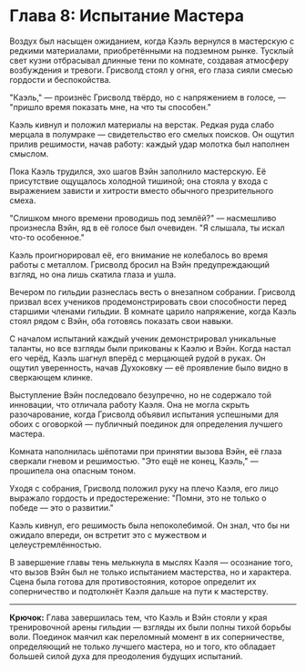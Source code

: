 # Глава 8: Испытание Мастера

Воздух был насыщен ожиданием, когда Каэль вернулся в мастерскую с редкими материалами, приобретёнными на подземном
рынке. Тусклый свет кузни отбрасывал длинные тени по комнате, создавая атмосферу возбуждения и тревоги. Грисволд стоял у
огня, его глаза сияли смесью гордости и беспокойства.

"Каэль," — произнёс Грисволд твёрдо, но с напряжением в голосе, — "пришло время показать мне, на что ты способен."

Каэль кивнул и положил материалы на верстак. Редкая руда слабо мерцала в полумраке — свидетельство его смелых поисков.
Он ощутил прилив решимости, начав работу: каждый удар молотка был наполнен смыслом.

Пока Каэль трудился, эхо шагов Вэйн заполнило мастерскую. Её присутствие ощущалось холодной тишиной; она стояла у входа
с выражением зависти и хитрости вместо обычного презрительного смеха.

"Слишком много времени проводишь под землёй?" — насмешливо произнесла Вэйн, яд в её голосе был очевиден. "Я слышала, ты
искал что-то особенное."

Каэль проигнорировал её, его внимание не колебалось во время работы с металлом. Грисволд бросил на Вэйн предупреждающий
взгляд, но она лишь скатила глаза и ушла.

Вечером по гильдии разнеслась весть о внезапном собрании. Грисволд призвал всех учеников продемонстрировать свои
способности перед старшими членами гильдии. В комнате царило напряжение, когда Каэль стоял рядом с Вэйн, оба готовясь
показать свои навыки.

С началом испытаний каждый ученик демонстрировал уникальные таланты, но все взгляды были прикованы к Каэлю и Вэйн. Когда
настал его черёд, Каэль шагнул вперёд с мерцающей рудой в руках. Он ощутил уверенность, начав Духоковку — её проявление
было видно в сверкающем клинке.

Выступление Вэйн последовало безупречно, но не содержало той инновации, что отличала работу Каэля. Она не могла скрыть
разочарование, когда Грисволд объявил испытания успешными для обоих с оговоркой — публичный поединок для определения
лучшего мастера.

Комната наполнилась шёпотами при принятии вызова Вэйн, её глаза сверкали гневом и решимостью. "Это ещё не конец,
Каэль," — прошипела она опасным тоном.

Уходя с собрания, Грисволд положил руку на плечо Каэля, его лицо выражало гордость и предостережение: "Помни, это не
только о победе — это о развитии."

Каэль кивнул, его решимость была непоколебимой. Он знал, что бы ни ожидало впереди, он встретит это с мужеством и
целеустремлённостью.

В завершение главы тень мелькнула в мыслях Каэля — осознание того, что вызов Вэйн был не только испытанием мастерства,
но и характера. Сцена была готова для противостояния, которое определит их соперничество и подтолкнёт Каэля дальше на
пути к мастерству.

---

**Крючок:** Глава завершилась тем, что Каэль и Вэйн стояли у края тренировочной арены гильдии — взгляды их были полны
тихой борьбы воли. Поединок маячил как переломный момент в их соперничестве, определяющий не только лучшего мастера, но
и того, кто обладает большей силой духа для преодоления будущих испытаний.
